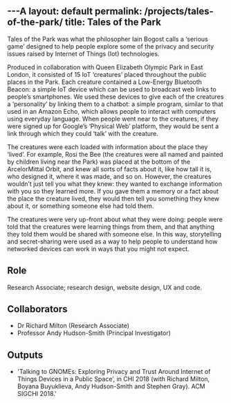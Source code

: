 ---A
layout: default
permalink: /projects/tales-of-the-park/
title: Tales of the Park
---

Tales of the Park was what the philosopher Iain Bogost calls a ‘serious game’ designed to help people explore some of the privacy and security issues raised by Internet of Things (Iot) technologies. 

Produced in collaboration with Queen Elizabeth Olympic Park in East London, it consisted of 15 IoT ‘creatures’ placed throughout the public places in the Park. Each creature contained a Low-Energy Bluetooth Beacon: a simple IoT device which can be used to broadcast web links to people’s smartphones. We used these devices to give each of the creatures a ‘personality’ by linking them to a chatbot: a simple program, similar to that used in an Amazon Echo, which allows people to interact with computers using everyday language. When people went near to the creatures, if they were signed up for Google’s ‘Physical Web’ platform, they would be sent a link through which they could ‘talk’ with the creature.

The creatures were each loaded with information about the place they ‘lived’. For example, Rosi the Bee (the creatures were all named and painted by children living near the Park) was placed at the bottom of the ArcelorMittal Orbit, and knew all sorts of facts about it, like how tall it is, who designed it, where it was made, and so on. However, the creatures wouldn’t just tell you what they knew: they wanted to exchange information with you so they learned more. If you gave them a memory or a fact about the place the creature lived, they would then tell you something they knew about it, or something someone else had told them.

The creatures were very up-front about what they were doing: people were told that the creatures were learning things from them, and that anything they told them would be shared with someone else. In this way, storytelling and secret-sharing were used as a way to help people to understand how networked devices can work in ways that you might not expect. 

## Role

Research Associate; research design, website design, UX and code.

## Collaborators

- Dr Richard Milton (Research Associate)
- Professor Andy Hudson-Smith (Principal Investigator)

## Outputs

- 'Talking to GNOMEs: Exploring Privacy and Trust Around Internet of Things Devices in a Public Space’, in CHI 2018 (with Richard Milton, Boyana Buyuklieva, Andy Hudson-Smith and Stephen Gray). ACM SIGCHI 2018.'
